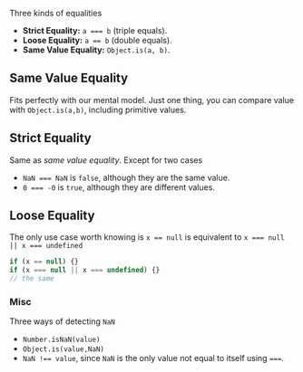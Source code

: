 Three kinds of equalities
- **Strict Equality:** `a === b` (triple equals).
- **Loose Equality:** `a == b` (double equals).
- **Same Value Equality:** `Object.is(a, b)`.

## Same Value Equality
Fits perfectly with our mental model. Just one thing, you can compare value with `Object.is(a,b)`, including primitive values.

## Strict Equality
Same as *same value equality*. Except for two cases
- `NaN === NaN` is `false`, although they are the same value.
- `0 === -0` is `true`, although they are different values.

## Loose Equality
The only use case worth knowing is `x == null` is equivalent to `x === null || x === undefined`
```js
if (x == null) {}
if (x === null || x === undefined) {}
// the same
```

### Misc
Three ways of detecting `NaN`
- `Number.isNaN(value)`
- `Object.is(value,NaN)`
- `NaN !== value`, since `NaN` is the only value not equal to itself using `===`.